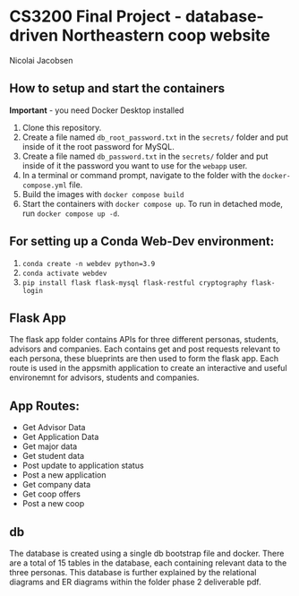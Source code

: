 # CS3200 Final Project - database-driven Northeastern coop website
Nicolai Jacobsen

## How to setup and start the containers
**Important** - you need Docker Desktop installed

1. Clone this repository.  
1. Create a file named `db_root_password.txt` in the `secrets/` folder and put inside of it the root password for MySQL. 
1. Create a file named `db_password.txt` in the `secrets/` folder and put inside of it the password you want to use for the `webapp` user. 
1. In a terminal or command prompt, navigate to the folder with the `docker-compose.yml` file.  
1. Build the images with `docker compose build`
1. Start the containers with `docker compose up`.  To run in detached mode, run `docker compose up -d`. 

## For setting up a Conda Web-Dev environment:

1. `conda create -n webdev python=3.9`
1. `conda activate webdev`
1. `pip install flask flask-mysql flask-restful cryptography flask-login`

## Flask App
The flask app folder contains APIs for three different personas, students, advisors and companies. Each contains get and post requests relevant to each persona, these blueprints are then used to form the flask app. Each route is used in the appsmith application to create an interactive and useful environemnt for advisors, students and companies.

## App Routes:
* Get Advisor Data
* Get Application Data
* Get major data
* Get student data
* Post update to application status
* Post a new application
* Get company data
* Get coop offers
* Post a new coop

## db
The database is created using a single db bootstrap file and docker. There are a total of 15 tables in the database, each containing relevant data to the three personas. This database is further explained by the relational diagrams and ER diagrams within the folder phase 2 deliverable pdf.



